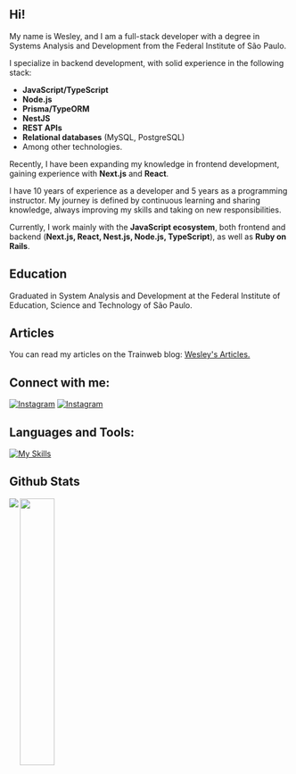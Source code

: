 ## Hi!

My name is Wesley, and I am a full-stack developer with a degree in Systems Analysis and Development from the Federal Institute of São Paulo.  

I specialize in backend development, with solid experience in the following stack:  
- **JavaScript/TypeScript**  
- **Node.js**  
- **Prisma/TypeORM**
- **NestJS**  
- **REST APIs**  
- **Relational databases** (MySQL, PostgreSQL)  
- Among other technologies.  

Recently, I have been expanding my knowledge in frontend development, gaining experience with **Next.js** and **React**.  

I have 10 years of experience as a developer and 5 years as a programming instructor. My journey is defined by continuous learning and sharing knowledge, always improving my skills and taking on new responsibilities.  

Currently, I work mainly with the **JavaScript ecosystem**, both frontend and backend (**Next.js, React, Nest.js, Node.js, TypeScript**), as well as **Ruby on Rails**.  

## Education
Graduated in System Analysis and Development at the Federal Institute of Education, Science and Technology of São Paulo.

## Articles
You can read my articles on the Trainweb blog: <a href="https://www.treinaweb.com.br/blog/autor/wesley-gado">Wesley's Articles.</a>

## Connect with me:

[![Instagram](https://skillicons.dev/icons?i=instagram)](https://instagram.com/wesleygado)
[![Instagram](https://skillicons.dev/icons?i=linkedin)](https://br.linkedin.com/in/wesleygado)


## Languages and Tools:
[![My Skills](https://skillicons.dev/icons?i=javascript,html,css,typescript,nestjs,nodejs,nextjs,react,prisma,express,jest,mysql,postgres,npm,ruby,rails,wordpress&perline=10)](https://skillicons.dev)
  

## Github Stats  
<a href="https://github.com/wesleygado/github-readme-stats">
  <img align="left" src="https://github-readme-stats.vercel.app/api?username=wesleygado&theme=dark&show_icons=true&hide_border=true&count_private=true" />
  <img align="left" src="https://github-readme-stats.vercel.app/api/top-langs/?username=wesleygado&theme=dark&show_icons=true&hide_border=true&layout=compact&hide=css,dart" width="35%"/>
</a>
